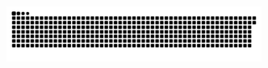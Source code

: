 <picture>
  <source media="(prefers-color-scheme: dark)" srcset="https://raw.githubusercontent.com/MarineHakobyan/MarineHakobyan/ef2e9284b9c2fdb5ec2ff10fcd14f1f3060d40d5/github-contribution-grid-snake-dark.svg" />
  <source media="(prefers-color-scheme: light)" srcset="https://raw.githubusercontent.com/MarineHakobyan/MarineHakobyan/ef2e9284b9c2fdb5ec2ff10fcd14f1f3060d40d5/github-contribution-grid-snake.svg" />
  <img alt="github-snake" src="https://raw.githubusercontent.com/MarineHakobyan/MarineHakobyan/ef2e9284b9c2fdb5ec2ff10fcd14f1f3060d40d5/github-contribution-grid-snake-dark.svg" />
</picture>
